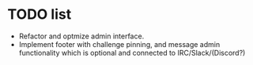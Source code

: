 TODO list
==========

* Refactor and optmize admin interface.
* Implement footer with challenge pinning, and message admin functionality which is optional and connected to IRC/Slack/(Discord?)
